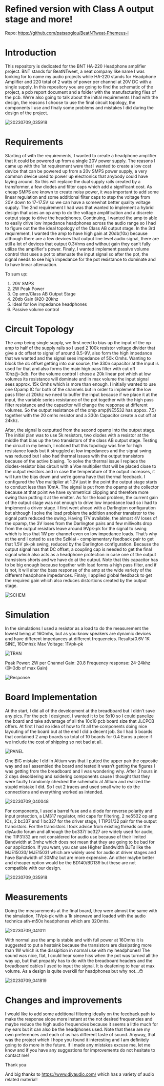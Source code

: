 # Refined version with Class A output stage and more!
Repo: https://github.com/patsaoglou/BeatNTweat-Phemeus-l

# Introduction
This repository is dedicated for the BNT HA-220 Headphone amplifier project. BNT stands for BeatNTweet, a neat company like name I was looking for to name my audio projects while HA-220 stands for Headphone Amplifier and 220 total of 2 watts of power per channel at 20V DC with a single supply. In this repository you are going to find the schematic of the project, a pcb report document and a folder with the manufacturing files of the pcb. We’re also going to talk about the initial requirements I had with the design, the reasons I choose to use the final circuit topology, the components I use and finaly some problems and mistakes I did during the design of the project.


![20230709_035918](https://github.com/patsaoglou/BNT-HA220/assets/93339707/521430a7-595b-4db0-a55e-d057e357d60c)


# Requirements
Starting of with the requirements, I wanted to create a headphone amplifier that it could be powered up from a single 20V power supply. The reasons I came up with the 1st requirement were that I wanted to create a low cost device that can be powered up from a 20v SMPS power supply, a very common device used to power up electronics that anybody could have laying around. So this will replace the dual supply rails created by a transformer, a few diodes and filter caps which add a significant cost. As cheap SMPS are known to create noisy power, it was important to add some linear regulation and some additional filter caps to step the voltage from 20V down to 17-17.5V so we can have a somewhat better quality voltage supply. The 2nd requirement I had was that wanted to implement a hybrid design that uses an op amp to do the voltage amplification and a discrete output stage to drive the headphones. Continuing, I wanted the amp to able to easily drive low impedance headphones across the audio range so I had to figure out the the ideal topology of the Class AB output stage. In the 3rd requirement, I wanted the amp to have high gain at 20db(10x) because although there are a few devices that output line level audio signal, there are still a lot of devices that output 0.3Vrms and without gain they can’t fully utilize the amplifier's power. Finaly, I wanted implement passive volume control that uses a pot to attenuate the input signal so after the pot, the signal needs to see high impedance for the pot resistance to dominate and to have linear attenuation.

To sum up:
1)	20V SMPS
2)	2W Peak Power
3)	Op amp/Class AB Output Stage
4)	20db Gain @20-20khz
5)	Ideal for low impedance headphones
6)	Passive volume control

# Circuit Topology
The amp being single supply, we first need to bias up the input of the op amp to half of the supply rails so I used 2 100k resistor voltage divider that give a dc offset to signal of around 8.5-9V, also form the high impedance that we wanted and the signal sees impedance of 50k Omhs. Wanting to block the dc offset getting into our source, the 330n capacitor at the input is used for that and also forms the main high pass filter with cut off 10hz@-3db. For the volume control I chose a 20k linear pot which at low volumes its resistance will dominate and in max volume the input signal sees approx. 15k Omhs which is more than enough. I initially wanted to use one Opamp IC for both of the channels but in order to implement the low pass filter at 20khz we need to buffer the input because if we place it at the input, the variable series resistance of the pot together with the high pass filter resistance and the capacitor will change the response at different volumes. So the output resistance of the omp amp(NE5532 has appox. 7.5) together with the 20 omhs resistor and a 330n Capacitor create a cut off at 24khz.

After, the signal is outputted from the second opamp into the output stage. The initial plan was to use 5k resistors, two diodes with a resistor at the middle that bias up the two transistors of the class AB output stage. Testing the circuit in my bench, I noticed that this topology was fine for high resistance loads but it struggled at low impedances and the signal swing was reduced but I also had thermal issues with the output transistors because of the active biasing. To solve the thermal issue I replace the diodes-resistor bias circuit with a Vbe multiplier that will be placed close to the output resistors and in case the temperature of the output increases, it will turn the bias down and we’re gonna have that thermal feedback. I configured the Vbe multiplier at 1.3V just in the point the output stage starts to conduct less than 10mA. The signal is put from the opamp at the collector because at that point we have symmetrical clipping and therefore more swing than putting it at the emitter. As for the load problem, the current gain of the output stage was not enough to drive low impedance load so i had to implement a driver stage. I first went ahead with a Darlington configuration but although I solve the load problem the addition another transistor to the signal path reduced the swing. Having 17V available, the almost 4V loses of the opamp, the 3V loses from the Darlington pairs and few millivolts drop from the output resistors leave around 9Vpk-pk for the signal to swing which is less that 1W per channel even on low impedance loads. That’s why at the end I opted to use the Sziklai - complementary feedback pair to get that 1.5V pk-pk swing, reduced by the Darlington configuration. Because the output signal has that DC offset, a coupling cap is needed to get the final signal which also acts as a headphone protection in case one of the output transistors shorts and we have dc at the output. Note that this capacitor has to be big enough because together with load forms a high pass filter, and if is not, it will alter the bass response of the amp at the wide variety of the different headphone impedances. Finaly, I applied global feedback to get the required gain which also reduces distortions created by the output stage.


![SCHEM](https://github.com/patsaoglou/BNT-HA220/assets/93339707/89a71c8f-4994-462e-b7c6-5915c49a8e2b)


# Simulation
In the simulations I used a resistor as a load to do the measurement the lowest being at 16Omhs, but as you know speakers are dynamic devices and have different impedances at different frequencies.
Results(0.6V 1K SINE, 16Omhs):
Max Voltage: 11Vpk-pk


![TRAN](https://github.com/patsaoglou/BNT-HA220/assets/93339707/83ba9558-997d-49e8-908a-d9e40351cd40)


Peak Power: 2W per Channel
Gain: 20.8
Frequency response: 24-24khz (@-3db of max Gain)


![Response](https://github.com/patsaoglou/BNT-HA220/assets/93339707/2eca1079-0c3d-4226-ada3-0240c676b8ad)


# Board Implementation

At the start, I did all of the development at the breadboard but I didn’t save any pics. For the pcb I designed, I wanted it to be 5x10 so I could panelize the board and take advantage of all the 10x10 pcb board size that JLCPCB offers. At first I had no idea of how to fit all the components doing nice layouting of the board but at the end I did a decent job. So I had 5 boards that contained 2 amp boards so total of 10 boards for 0.4 Euros a piece if we include the cost of shipping so not bad at all.


![PANEL](https://github.com/patsaoglou/BNT-HA220/assets/93339707/0ccf8cea-9485-4896-8e12-d6d884053422)


One BIG mistake I did in Altium was that I putted the upper pair the opposite way and as I assembled the board and tested it wasn’t getting the figures I was getting from the breadboard and I was wondering why. After 3 hours in 2 days desoldering and soldering components cause I thought that they were faulty I randomly checked the schematic at Altium and realized the stupid mistake I did. So I cut 2 traces and used small wire to do the connections and everything worked as intended.

![20230709_040048](https://github.com/patsaoglou/BNT-HA220/assets/93339707/c6a2b58d-1c3b-45b0-af04-5ac7c58550f9)

For components, I used a barrel fuse and a diode for reverse polarity and input protection, a LM317 regulator, mkt caps for filtering, 2 ne5532 op amp ICs, 2 bc337 and 1  bc327 for the driver stage, 1 TIP31/32 pair for the output transistors. For the transistors I took advice from existing threads on the diyAudio forum and although the bc337/ bc327 are widely used for audio, the TIP31/32 are not considered for audio use because of their limited Bandwidth at 3mhz which does not mean that they are going to be bad for our application. If you want, you can use Higher Bandwidth BJTs like the MJE15030/ MJE15031 which are widely used for audio at driver stages and have Bandwidth of 30Mhz but are more expensive. An other maybe better and cheaper option would be the BD140/BD139 but these are not compatible with our design.

![20230709_035918](https://github.com/patsaoglou/BNT-HA220/assets/93339707/6bffaa9e-0634-4b6e-9e80-904adffb40df)

# Measurements
Doing the measurements at the final board, they were almost the same with the simulation, 11Vpk-pk with a 1k sinewave and loaded with the audio technica ath-m50x headphones which are 32Omhs.

![20230709_041011](https://github.com/patsaoglou/BNT-HA220/assets/93339707/6242018f-cd3a-4147-ac48-f30af63168c2)


With normal use the amp is stable and with full power at 16Omhs it is suggested to put a heatsink because the transistors are dissipating more than 1W which is the dissipition in normal use with my headphones!
The sound was nice, flat, I could hear some hiss when the pot was turned all the way up, but that propably has to do with the breadboard headers and the breadboard cables I used to input the signal. It is deafening to hear at max volume. As a design is quite overkill for headphones but why not…😊


![20230709_041819](https://github.com/patsaoglou/BNT-HA220/assets/93339707/624548d9-a6b0-4ef2-a3b6-abab96f2546c)


# Changes and improvements
I would like to add some additional filtering ideally on the feedback path to make the response slope more instant at the not desired frequencies and maybe reduce the high audio frequencies because it seems a little much for my ears but it can also be the headphones used. Note that these are my own preferences and each of us has different taste of sound. 
Anyway, that was the project which I hope you found it interesting and I am definitely going to do more in the future. If I made any mistakes excuse me, let me know and if you have any suggestions for improvements do not hesitate to contact me!

Thank you

And big thanks to https://www.diyaudio.com/ which has a variety of audio related material!

